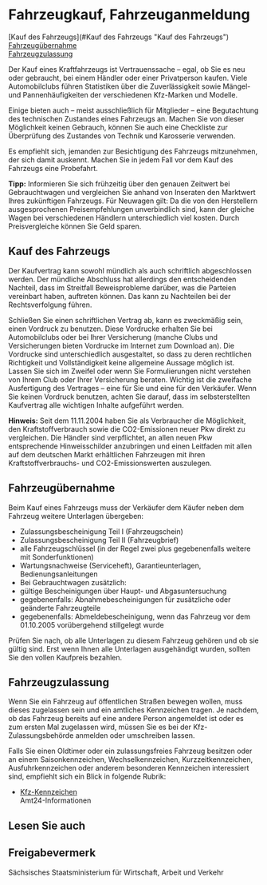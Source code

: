 # Fahrzeugkauf, Fahrzeuganmeldung

[Kauf des Fahrzeugs](#Kauf des Fahrzeugs "Kauf des Fahrzeugs")  
[Fahrzeugübernahme](#Fahrzeugübernahme "Fahrzeugübernahme")  
[Fahrzeugzulassung](#Fahrzeugzulassung "Fahrzeugzulassung")

Der Kauf eines Kraftfahrzeugs ist Vertrauenssache – egal, ob Sie es neu oder gebraucht, bei einem Händler oder einer Privatperson kaufen. Viele Automobilclubs führen Statistiken über die Zuverlässigkeit sowie Mängel- und Pannenhäufigkeiten der verschiedenen Kfz-Marken und Modelle.

Einige bieten auch – meist ausschließlich für Mitglieder – eine Begutachtung des technischen Zustandes eines Fahrzeugs an. Machen Sie von dieser Möglichkeit keinen Gebrauch, können Sie auch eine Checkliste zur Überprüfung des Zustandes von Technik und Karosserie verwenden.

Es empfiehlt sich, jemanden zur Besichtigung des Fahrzeugs mitzunehmen, der sich damit auskennt. Machen Sie in jedem Fall vor dem Kauf des Fahrzeugs eine Probefahrt.

**Tipp:** Informieren Sie sich frühzeitig über den genauen Zeitwert bei Gebrauchtwagen und vergleichen Sie anhand von Inseraten den Marktwert Ihres zukünftigen Fahrzeugs. Für Neuwagen gilt: Da die von den Herstellern ausgesprochenen Preisempfehlungen unverbindlich sind, kann der gleiche Wagen bei verschiedenen Händlern unterschiedlich viel kosten. Durch Preisvergleiche können Sie Geld sparen.

Kauf des Fahrzeugs
------------------

Der Kaufvertrag kann sowohl mündlich als auch schriftlich abgeschlossen werden. Der mündliche Abschluss hat allerdings den entscheidenden Nachteil, dass im Streitfall Beweisprobleme darüber, was die Parteien vereinbart haben, auftreten können. Das kann zu Nachteilen bei der Rechtsverfolgung führen.

Schließen Sie einen schriftlichen Vertrag ab, kann es zweckmäßig sein, einen Vordruck zu benutzen. Diese Vordrucke erhalten Sie bei Automobilclubs oder bei Ihrer Versicherung (manche Clubs und Versicherungen bieten Vordrucke im Internet zum Download an). Die Vordrucke sind unterschiedlich ausgestaltet, so dass zu deren rechtlichen Richtigkeit und Vollständigkeit keine allgemeine Aussage möglich ist. Lassen Sie sich im Zweifel oder wenn Sie Formulierungen nicht verstehen von Ihrem Club oder Ihrer Versicherung beraten. Wichtig ist die zweifache Ausfertigung des Vertrages – eine für Sie und eine für den Verkäufer. Wenn Sie keinen Vordruck benutzen, achten Sie darauf, dass im selbsterstellten Kaufvertrag alle wichtigen Inhalte aufgeführt werden.

**Hinweis:** Seit dem 11.11.2004 haben Sie als Verbraucher die Möglichkeit, den Kraftstoffverbrauch sowie die CO2-Emissionen neuer Pkw direkt zu vergleichen. Die Händler sind verpflichtet, an allen neuen Pkw entsprechende Hinweisschilder anzubringen und einen Leitfaden mit allen auf dem deutschen Markt erhältlichen Fahrzeugen mit ihren Kraftstoffverbrauchs- und CO2-Emissionswerten auszulegen.

Fahrzeugübernahme
-----------------

Beim Kauf eines Fahrzeugs muss der Verkäufer dem Käufer neben dem Fahrzeug weitere Unterlagen übergeben:

* Zulassungsbescheinigung Teil I (Fahrzeugschein)
* Zulassungsbescheinigung Teil II (Fahrzeugbrief)
* alle Fahrzeugschlüssel (in der Regel zwei plus gegebenenfalls weitere mit Sonderfunktionen)
* Wartungsnachweise (Serviceheft), Garantieunterlagen, Bedienungsanleitungen
* Bei Gebrauchtwagen zusätzlich:
* gültige Bescheinigungen über Haupt- und Abgasuntersuchung
* gegebenenfalls: Abnahmebescheinigungen für zusätzliche oder geänderte Fahrzeugteile
* gegebenenfalls: Abmeldebescheinigung, wenn das Fahrzeug vor dem 01.10.2005 vorübergehend stillgelegt wurde

Prüfen Sie nach, ob alle Unterlagen zu diesem Fahrzeug gehören und ob sie gültig sind. Erst wenn Ihnen alle Unterlagen ausgehändigt wurden, sollten Sie den vollen Kaufpreis bezahlen.

Fahrzeugzulassung
-----------------

Wenn Sie ein Fahrzeug auf öffentlichen Straßen bewegen wollen, muss dieses zugelassen sein und ein amtliches Kennzeichen tragen. Je nachdem, ob das Fahrzeug bereits auf eine andere Person angemeldet ist oder es zum ersten Mal zugelassen wird, müssen Sie es bei der Kfz-Zulassungsbehörde anmelden oder umschreiben lassen.

Falls Sie einen Oldtimer oder ein zulassungsfreies Fahrzeug besitzen oder an einem Saisonkennzeichen, Wechselkennzeichen, Kurzzeitkennzeichen, Ausfuhrkennzeichen oder anderem besonderen Kennzeichen interessiert sind, empfiehlt sich ein Blick in folgende Rubrik:

* [Kfz-Kennzeichen](https://amt24dev.sachsen.de/zufi/lebenslagen/5000737)  
   Amt24-Informationen

## Lesen Sie auch

## Freigabevermerk

Sächsisches Staatsministerium für Wirtschaft, Arbeit und Verkehr
